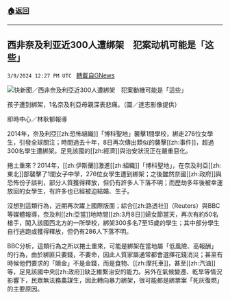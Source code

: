 ###  [:house:返回](README.md)
---


## 西非奈及利亚近300人遭绑架　犯案动机可能是「这些」
`3/9/2024 12:27 PM UTC ` [轉載自GNews](https://gnews.org/articles/2379842)

![快新聞／西非奈及利亞近300人遭綁架　犯案動機可能是「這些」](https://cdn.ftvnews.com.tw/manasystem/FileData/News/b821352b-961f-4e1b-b1b8-b2c390e3ef8e.jpg "快新聞／西非奈及利亞近300人遭綁架　犯案動機可能是「這些」")

孩子遭到綁架，1名奈及利亞母親深表悲痛。（圖／達志影像提供）

即時中心／林耿郁報導

2014年，奈及利亞[[zh:恐怖組織]]「博科聖地」襲擊1間學校，綁走276位女學生，引發全球關注；時間過去十年，8日再次傳出類似的襲擊[[zh:事件]]，超過300名學生遭綁架。足見該國的[[zh:經濟]]與治安狀況正在嚴重惡化。

捲土重來？2014年，[[zh:伊斯蘭]]激進[[zh:組織]]「博科聖地」，在奈及利亞[[zh:東北]]部襲擊了1間女子中學，276位女學生遭到綁架；之後雖然奈國[[zh:政府]]與恐怖份子談判，部分人質獲得釋放，但仍有許多人下落不明；而歷劫多年後被幸運放回的女學生，有許多也已經被迫結婚、生子。

沒想到這類行為，近期再次躍上國際版面；綜合[[zh:路透社]]（Reuters）與BBC等媒體報導，奈及利[[zh:亞當]]地時間[[zh:3月8日]]婦女節當天，再次有約50名槍手，闖入該國西北方的一所學校，綁架300多名7至15歲的學生；其中部分學生自行逃跑或獲得釋放，但仍有286人下落不明。

BBC分析，這類行為之所以捲土重來，可能是綁架在當地屬「低風險、高報酬」的行為，由於綁匪只要錢，不要命，因此人質家屬通常都會選擇花錢消災；甚至有時候他們要求的「贖金」不是金錢，而是食物、[[zh:摩托車]]，甚至[[zh:汽油]]等，足見該國中央[[zh:政府]]缺乏維繫治安的能力。另外在氣候變遷、乾旱等情況影響下，民眾無法務農謀生，因此轉向暴力綁架，很可能都是綁票案「死灰復燃」的主要原因。
